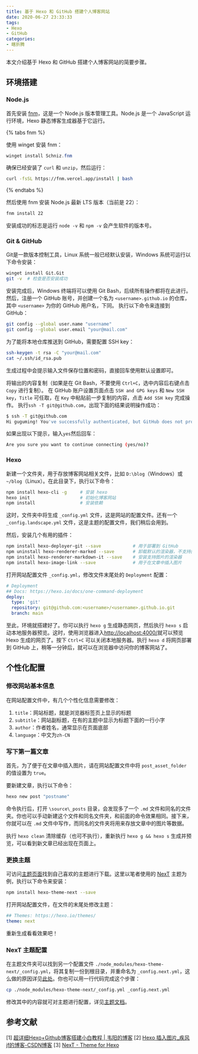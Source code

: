 ```yaml
---
title: 基于 Hexo 和 GitHub 搭建个人博客网站
date: 2020-06-27 23:33:33
tags:
- Hexo
- GitHub
categories:
- 瞎折腾
---
```


本文介绍基于 Hexo 和 GitHub 搭建个人博客网站的简要步骤。

<!-- more -->

## 环境搭建

### Node.js

首先安装 [fnm](https://github.com/Schniz/fnm)，这是一个 Node.js 版本管理工具。Node.js 是一个 JavaScript 运行环境，Hexo 静态博客生成器基于它运行。

{% tabs fnm %}
<!-- tab Windows -->
使用 winget 安装 fnm：

```PowerShell
winget install Schniz.fnm
```
<!-- endtab -->

<!-- tab Linux -->
确保已经安装了 `curl` 和 `unzip`，然后运行：

```bash
curl -fsSL https://fnm.vercel.app/install | bash
```
<!-- endtab -->
{% endtabs %}

然后使用 fnm 安装 Node.js 最新 LTS 版本（当前是 22）：

```bash
fnm install 22
```

安装成功的标志是运行 `node -v` 和 `npm -v` 会产生软件的版本号。

### Git & GitHub

Git是一款版本控制工具，Linux 系统一般已经默认安装，Windows 系统可运行以下命令安装：

```bash
winget install Git.Git
git -v  # 检查是否安装成功
```

安装完成后，Windows 终端将可以使用 Git Bash，后续所有操作都将在此进行。
然后，注册一个 GitHub 账号，并创建一个名为 `<username>.github.io` 的仓库，其中 `<username>` 为你的 GitHub 用户名，下同。
执行以下命令来连接到 GitHub：

```bash
git config --global user.name "username"
git config --global user.email "your@mail.com"
```

为了能将本地仓库推送到 GitHub，需要配置 SSH key：

```bash
ssh-keygen -t rsa -C "your@mail.com"
cat ~/.ssh/id_rsa.pub
```

生成过程中会提示输入文件保存位置和密码，直接回车使用默认设置即可。

将输出的内容复制（如果是在 Git Bash，不要使用 `Ctrl+C`，选中内容后右键点击 `Copy` 进行复制）。
在 GitHub 账户设置页面点击 `SSH and GPG keys` 和 `New SSH key`，`Title` 可任取，在 `Key` 中粘贴前一步复制的内容，点击 `Add SSH key` 完成操作。
执行`ssh -T git@github.com`，出现下面的结果说明操作成功：

```bash
$ ssh -T git@github.com
Hi guguming! You've successfully authenticated, but GitHub does not provide shell access.
```

如果出现以下提示，输入`yes`然后回车：

```bash
Are you sure you want to continue connecting (yes/no)?
```

### Hexo

新建一个文件夹，用于存放博客网站相关文件，比如 `D:\blog`（Windows）或 `~/blog`（Linux）。在此目录下，执行以下命令：

```bash
npm install hexo-cli -g     # 安装 hexo
hexo init                   # 初始化博客网站
npm install                 # 安装依赖
```

这时，文件夹中将生成 `_config.yml` 文件，这是网站的配置文件。还有一个 `_config.landscape.yml` 文件，这是主题的配置文件，我们稍后会用到。

然后，安装几个有用的插件：

```bash
npm install hexo-deployer-git --save            # 用于部署到 GitHub
npm uninstall hexo-renderer-marked --save       # 卸载默认的渲染器，不支持图片
npm install hexo-renderer-markdown-it --save    # 安装支持图片的渲染器
npm install hexo-image-link --save              # 用于在文章中插入图片
```

打开网站配置文件 `_config.yml`，修改文件末尾处的 `Deployment` 配置：

```yml
# Deployment
## Docs: https://hexo.io/docs/one-command-deployment
deploy:
  type: 'git'
  repository: git@github.com:<username>/<username>.github.io.git
  branch: main
```

至此，环境就搭建好了。你可以执行 `hexo g` 生成静态网页，然后执行 `hexo s` 启动本地服务器预览。这时，使用浏览器进入[http://localhost:4000/](http://localhost:4000/)就可以预览 Hexo 生成的网页了。按下 `Ctrl+C` 可以关闭本地服务器。执行 `hexo d` 将网页部署到 GitHub 上，稍等一分钟后，就可以在浏览器中访问你的博客网站了。

## 个性化配置

### 修改网站基本信息

在网站配置文件中，有几个个性化信息需要修改：

1. `title`：网站标题，就是浏览器标签页上显示的标题
2. `subtitle`：网站副标题，在有的主题中显示为标题下面的一行小字
3. `author`：作者姓名，通常显示在页面底部
4. `language`：中文为`zh-CN`

### 写下第一篇文章

首先，为了便于在文章中插入图片，请在网站配置文件中将 `post_asset_folder` 的值设置为 `true`。

要新建文章，执行以下命令：

```bash
hexo new post "postname"
```

命令执行后，打开 `\source\_posts` 目录，会发现多了一个 `.md` 文件和同名的文件夹。你也可以手动新建这个文件和同名文件夹，和前面的命令效果相同。接下来，你就可以在 `.md` 文件中写作，而同名的文件夹将用来存放文章中的图片等数据。

执行 `hexo clean` 清除缓存（也可不执行），重新执行 `hexo g && hexo s` 生成并预览，可以看到新文章已经出现在页面上。

### 更换主题

可访问[主题页面](https://hexo.io/themes/)找到自己喜欢的主题进行下载。这里以笔者使用的 [NexT](https://theme-next.js.org/docs/getting-started/#NexT-Installation) 主题为例，执行以下命令来安装：

```bash
npm install hexo-theme-next --save
```

打开网站配置文件，在文件的末尾处修改主题：

```yml
## Themes: https://hexo.io/themes/
theme: next
```

重新生成看看效果吧！

### NexT 主题配置

在主题文件夹可以找到另一个配置文件 `./node_modules/hexo-theme-next/_config.yml`，将其复制一份到根目录，并重命名为 `_config.next.yml`，这么做的原因详见[此处](https://theme-next.js.org/docs/getting-started/configuration)。你也可以用一行代码完成这个步骤：

```bash
cp ./node_modules/hexo-theme-next/_config.yml _config.next.yml
```

修改其中的内容就可对主题进行配置，详见[主题文档](https://theme-next.js.org/docs/theme-settings/)。

## 参考文献

[1] [超详细Hexo+Github博客搭建小白教程 | 韦阳的博客](https://godweiyang.com/2018/04/13/hexo-blog/)
[2] [Hexo 插入图片_疾风jf的博客-CSDN博客](https://blog.csdn.net/rentonhe/article/details/123666769)
[3] [NexT - Theme for Hexo](https://theme-next.js.org/)

